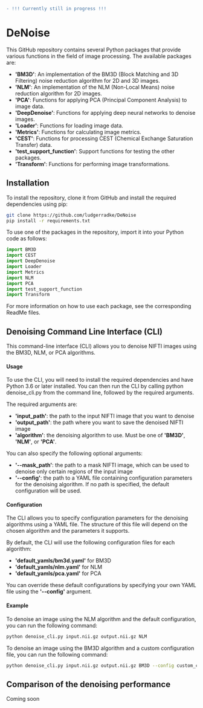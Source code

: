 ```diff
- !!! Currently still in progress !!!
```

# DeNoise

This GitHub repository contains several Python packages that provide various functions in the field of image processing. The available packages are:

- **'BM3D'**: An implementation of the BM3D (Block Matching and 3D Filtering) noise reduction algorithm for 2D and 3D images.
- **'NLM'**: An implementation of the NLM (Non-Local Means) noise reduction algorithm for 2D images.
- **'PCA'**: Functions for applying PCA (Principal Component Analysis) to image data.
- **'DeepDenoise'**: Functions for applying deep neural networks to denoise images.
- **'Loader'**: Functions for loading image data.
- **'Metrics'**: Functions for calculating image metrics.
- **'CEST'**: Functions for processing CEST (Chemical Exchange Saturation Transfer) data.
- **'test_support_function'**: Support functions for testing the other packages.
- **'Transform'**: Functions for performing image transformations.

## Installation

To install the repository, clone it from GitHub and install the required dependencies using pip:

````bash
git clone https://github.com/ludgerradke/DeNoise
pip install -r requirements.txt
````
To use one of the packages in the repository, import it into your Python code as follows:

````python
import BM3D
import CEST
import DeepDenoise
import Loader
import Metrics
import NLM
import PCA
import test_support_function
import Transform
````
For more information on how to use each package, see the corresponding ReadMe files.

## Denoising Command Line Interface (CLI)

This command-line interface (CLI) allows you to denoise NIFTI images using the BM3D, NLM, or PCA algorithms.

#### Usage

To use the CLI, you will need to install the required dependencies and have Python 3.6 or later installed. You can then run the CLI by calling python denoise_cli.py from the command line, followed by the required arguments.

The required arguments are:

- **'input_path'**: the path to the input NIFTI image that you want to denoise
- **'output_path'**: the path where you want to save the denoised NIFTI image
- **'algorithm'**: the denoising algorithm to use. Must be one of **'BM3D'**, **'NLM'**, or **'PCA'**.

You can also specify the following optional arguments:

- **'--mask_path'**: the path to a mask NIFTI image, which can be used to denoise only certain regions of the input image
- **'--config'**: the path to a YAML file containing configuration parameters for the denoising algorithm. If no path is specified, the default configuration will be used.

#### Configuration

The CLI allows you to specify configuration parameters for the denoising algorithms using a YAML file. The structure of this file will depend on the chosen algorithm and the parameters it supports.

By default, the CLI will use the following configuration files for each algorithm:

- **'default_yamls/bm3d.yaml'** for BM3D
- **'default_yamls/nlm.yaml'** for NLM
- **'default_yamls/pca.yaml'** for PCA

You can override these default configurations by specifying your own YAML file using the **'--config'** argument.

#### Example

To denoise an image using the NLM algorithm and the default configuration, you can run the following command:

````bash
python denoise_cli.py input.nii.gz output.nii.gz NLM
````

To denoise an image using the BM3D algorithm and a custom configuration file, you can run the following command:

````bash
python denoise_cli.py input.nii.gz output.nii.gz BM3D --config custom_config.yaml
````


## Comparison of the denoising performance

Coming soon
